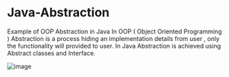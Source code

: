 # Java-Abstraction
Example of OOP Abstraction in Java
In OOP ( Object Oriented Programming ) Abstraction is a process hiding an implementation details from user , only the functionality will provided to user.
In Java Abstraction is achieved using Abstract classes and Interface.

![image](https://{http://imgur.com/a/J9gPt}) 
